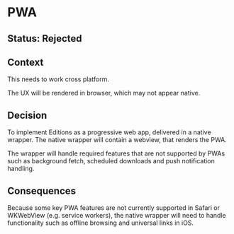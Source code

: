 # PWA

## Status: Rejected

## Context

This needs to work cross platform.

The UX will be rendered in browser, which may not appear native.

## Decision

To implement Editions as a progressive web app, delivered in a native wrapper. The native wrapper will contain a webview, that renders the PWA.

The wrapper will handle required features that are not supported by PWAs such as background fetch, scheduled downloads and push notification handling.

## Consequences

Because some key PWA features are not currently supported in Safari or WKWebView (e.g. service workers), the native wrapper will need to handle functionality such as offline browsing and universal links in iOS.
